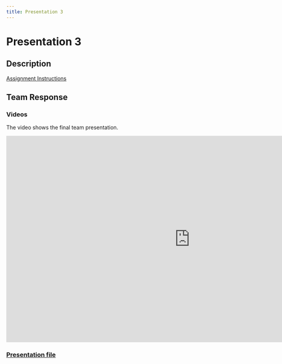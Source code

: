 ```yaml
---
title: Presentation 3
---
```


# Presentation 3

## Description
[Assignment Instructions](https://egr557.github.io/assignments/presentation-III.html)

## Team Response
### Videos
The video shows the final  team presentation.

<iframe width="974" height="548" src="https://www.youtube.com/embed/8ZwU1LzjtIA" title="YouTube video player" frameborder="0" allow="accelerometer; autoplay; clipboard-write; encrypted-media; gyroscope; picture-in-picture" allowfullscreen></iframe>

### [Presentation file](/PDF/Presentation3.pdf)
